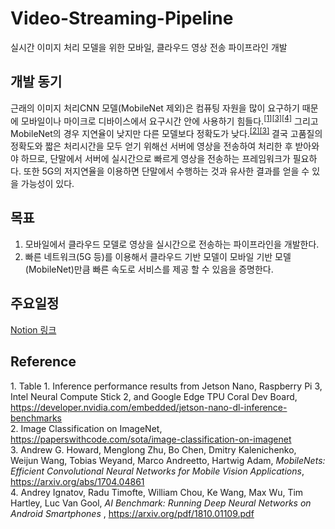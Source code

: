 # Video-Streaming-Pipeline
실시간 이미지 처리 모델을 위한 모바일, 클라우드 영상 전송 파이프라인 개발

## 개발 동기
근래의 이미지 처리CNN 모델(MobileNet 제외)은 컴퓨팅 자원을 많이 요구하기 때문에 모바일이나 마이크로 디바이스에서 요구시간 안에 사용하기 힘들다.<sup>[[1]](#1)</sup><sup>[[3]](#3)</sup><sup>[[4]](#4)</sup> 그리고 MobileNet의 경우 지연율이 낮지만 다른 모델보다 정확도가 낮다.<sup>[[2]](#2)</sup><sup>[[3]](#3)</sup> 결국 고품질의 정확도와 짧은 처리시간을 모두 얻기 위해선 서버에 영상을 전송하여 처리한 후 받아와야 하므로, 단말에서 서버에 실시간으로 빠르게 영상을 전송하는 프레임워크가 필요하다. 또한 5G의 저지연율을 이용하면 단말에서 수행하는 것과 유사한 결과를 얻을 수 있을 가능성이 있다.

## 목표
1. 모바일에서 클라우드 모델로 영상을 실시간으로 전송하는 파이프라인을 개발한다.
2. 빠른 네트워크(5G 등)를 이용해서 클라우드 기반 모델이 모바일 기반 모델(MobileNet)만큼 빠른 속도로 서비스를 제공 할 수 있음을 증명한다.

## 주요일정
[Notion 링크](https://www.notion.so/aff58c9b6b9e42f489443e14fd72606d)

## Reference
 <a name="1">1</a>. Table 1. Inference performance results from Jetson Nano, Raspberry Pi 3, Intel Neural Compute Stick 2, and Google Edge TPU Coral Dev Board, https://developer.nvidia.com/embedded/jetson-nano-dl-inference-benchmarks<br>
 <a name="2">2</a>. Image Classification on ImageNet, https://paperswithcode.com/sota/image-classification-on-imagenet<br>
 <a name="3">3</a>. Andrew G. Howard, Menglong Zhu, Bo Chen, Dmitry Kalenichenko, Weijun Wang, Tobias Weyand, Marco Andreetto, Hartwig Adam, _MobileNets: Efficient Convolutional Neural Networks for Mobile Vision Applications_, https://arxiv.org/abs/1704.04861<br>
 <a name="4">4</a>. Andrey Ignatov, Radu Timofte, William Chou, Ke Wang, Max Wu, Tim Hartley, Luc Van Gool, _AI Benchmark: Running Deep Neural Networks
on Android Smartphones_ , https://arxiv.org/pdf/1810.01109.pdf
